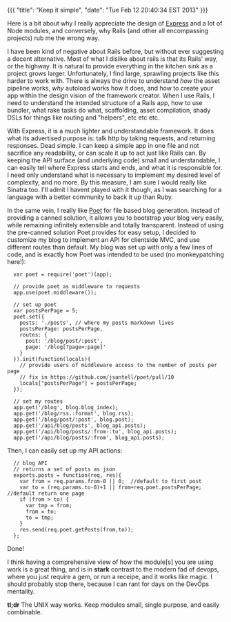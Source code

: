 {{{
  "title": "Keep it simple",
  "date": "Tue Feb 12 20:40:34 EST 2013"
}}}

Here is a bit about why I really appreciate the design of [Express](http://expressjs.com/) and a lot of Node modules, and conversely, why Rails (and other all encompassing projects) rub me the wrong way.

I have been kind of negative about Rails before, but without ever suggesting a decent alternative. Most of what I dislike about rails is that its Rails' way, or the highway. It is natural to provide everything in the kitchen sink as a project grows larger. Unfortunately, I find large, sprawling projects like this harder to work with. There is always the drive to understand _how_ the asset pipeline works, _why_ autoload works how it does, and how to create your app within the design vision of the framework creator. When I use Rails, I need to understand the intended structure of a Rails app, how to use bundler, what rake tasks do what, scaffolding, asset compilation, shady DSLs for things like routing and "helpers", etc etc etc.

With Express, it is a much lighter and understandable framework. It does what its advertised purpose is: talk http by taking requests, and returning responses. Dead simple. I can keep a simple app in one file and not sacrifice any readability, or can scale it up to act just like Rails can. By keeping the API surface (and underlying code) small and understandable, I can easily tell where Express starts and ends, and what it is responsible for. I need only understand what is necessary to implement my desired level of complexity, and no more. By this measure, I am sure I would really like Sinatra too. I'll admit I havent played with it though, as I was searching for a language with a better community to back it up than Ruby.

In the same vein, I really like [Poet](https://github.com/jsantell/poet) for file based blog generation. Instead of providing a canned solution, it allows you to bootstrap your blog very easily, while remaining infinitely extensible and totally transparent. Instead of using the pre-canned solution Poet provides for easy setup, I decided to customize my blog to implement an API for clientside MVC, and use different routes than default. My blog was set up with only a few lines of code, and is exactly how Poet was intended to be used (no monkeypatching here!):

      var poet = require('poet')(app);

      // provide poet as middleware to requests
      app.use(poet.middleware());

      // set up poet
      var postsPerPage = 5; 
      poet.set({
        posts: './posts', // where my posts markdown lives
        postsPerPage: postsPerPage,
        routes: {
          post: '/blog/post/:post',
          page: '/blog[?page=:page]'
        }
      }).init(function(locals){
        // provide users of middleware access to the number of posts per page
        // fix in https://github.com/jsantell/poet/pull/10
        locals["postsPerPage"] = postsPerPage;
      });

      // set my routes
      app.get('/blog', blog.blog_index);
      app.get('/blog/rss.:format', blog.rss);
      app.get('/blog/post/:post', blog.post);
      app.get('/api/blog/posts', blog_api.posts);
      app.get('/api/blog/posts/:from-:to', blog_api.posts);
      app.get('/api/blog/posts/:from', blog_api.posts);

Then, I can easily set up my API actions:

      // blog API
      // returns a set of posts as json
      exports.posts = function(req, res){
        var from = req.params.from-0 || 0;  //default to first post
        var to = (req.params.to-0)+1 || from+req.poet.postsPerPage; //default return one page
        if (from > to) {
          var tmp = from;
          from = to; 
          to = tmp;
        }
        res.send(req.poet.getPosts(from,to));
      };

Done!

I think having a comprehensive view of how the module[s] you are using work is a great thing, and is in __stark__ contrast to the modern fad of devops, where you just require a gem, or run a receipe, and it works like magic. I should probably stop there, because I can rant for days on the DevOps mentality.

__tl;dr__ The UNIX way works. Keep modules small, single purpose, and easily combinable.

